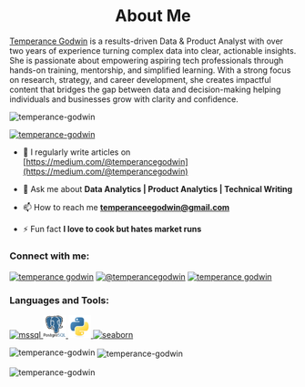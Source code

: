 <h1 align="center">About Me</h1>

[Temperance Godwin](https://www.linkedin.com/in/temperance-godwin/) is a results-driven Data & Product Analyst with over two years of experience turning complex data into clear, actionable insights. She is passionate about empowering aspiring tech professionals through hands-on training, mentorship, and simplified learning. With a strong focus on research, strategy, and career development, she creates impactful content that bridges the gap between data and decision-making helping individuals and businesses grow with clarity and confidence.

<p align="left"> <img src="https://komarev.com/ghpvc/?username=temperance-godwin&label=Profile%20views&color=0e75b6&style=flat" alt="temperance-godwin" /> </p>

<p align="left"> <a href="https://github.com/ryo-ma/github-profile-trophy"><img src="https://github-profile-trophy.vercel.app/?username=temperance-godwin" alt="temperance-godwin" /></a> </p>

- 📝 I regularly write articles on [https://medium.com/@temperancegodwin](https://medium.com/@temperancegodwin)

- 💬 Ask me about **Data Analytics | Product Analytics | Technical Writing**

- 📫 How to reach me **temperanceegodwin@gmail.com**

- ⚡ Fun fact **I love to cook but hates market runs**

<h3 align="left">Connect with me:</h3>
<p align="left">
<a href="https://linkedin.com/in/temperance godwin" target="blank"><img align="center" src="https://raw.githubusercontent.com/rahuldkjain/github-profile-readme-generator/master/src/images/icons/Social/linked-in-alt.svg" alt="temperance godwin" height="30" width="40" /></a>
<a href="https://medium.com/@temperancegodwin" target="blank"><img align="center" src="https://raw.githubusercontent.com/rahuldkjain/github-profile-readme-generator/master/src/images/icons/Social/medium.svg" alt="@temperancegodwin" height="30" width="40" /></a>
<a href="https://www.youtube.com/c/temperance godwin" target="blank"><img align="center" src="https://raw.githubusercontent.com/rahuldkjain/github-profile-readme-generator/master/src/images/icons/Social/youtube.svg" alt="temperance godwin" height="30" width="40" /></a>
</p>

<h3 align="left">Languages and Tools:</h3>
<p align="left"> <a href="https://www.microsoft.com/en-us/sql-server" target="_blank" rel="noreferrer"> <img src="https://www.svgrepo.com/show/303229/microsoft-sql-server-logo.svg" alt="mssql" width="40" height="40"/> </a> <a href="https://www.postgresql.org" target="_blank" rel="noreferrer"> <img src="https://raw.githubusercontent.com/devicons/devicon/master/icons/postgresql/postgresql-original-wordmark.svg" alt="postgresql" width="40" height="40"/> </a> <a href="https://www.python.org" target="_blank" rel="noreferrer"> <img src="https://raw.githubusercontent.com/devicons/devicon/master/icons/python/python-original.svg" alt="python" width="40" height="40"/> </a> <a href="https://seaborn.pydata.org/" target="_blank" rel="noreferrer"> <img src="https://seaborn.pydata.org/_images/logo-mark-lightbg.svg" alt="seaborn" width="40" height="40"/> </a> </p>

<p><img align="left" src="https://github-readme-stats.vercel.app/api/top-langs?username=temperance-godwin&show_icons=true&locale=en&layout=compact" alt="temperance-godwin" /></p>

<p>&nbsp;<img align="center" src="https://github-readme-stats.vercel.app/api?username=temperance-godwin&show_icons=true&locale=en" alt="temperance-godwin" /></p>

<p><img align="center" src="https://github-readme-streak-stats.herokuapp.com/?user=temperance-godwin&" alt="temperance-godwin" /></p>

